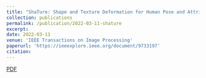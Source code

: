 ```yaml
---
title: "ShaTure: Shape and Texture Deformation for Human Pose and Attribute Transfer"
collection: publications
permalink: /publication/2022-03-11-shature
excerpt: 
date: 2022-03-11
venue: 'IEEE Transactions on Image Processing'
paperurl: 'https://ieeexplore.ieee.org/document/9733197'
citation: 
---
```

[PDF](http://academicpages.github.io/files/2022_ShaTure_Shape_and_Texture_Deformation_for_Human_Pose_and_Attribute_Transfer.pdf)
